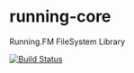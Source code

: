 # running-core
Running.FM FileSystem Library

[![Build Status](https://travis-ci.org/pr-of-it/running-fs.png?branch=master)](https://travis-ci.org/pr-of-it/running-fs)